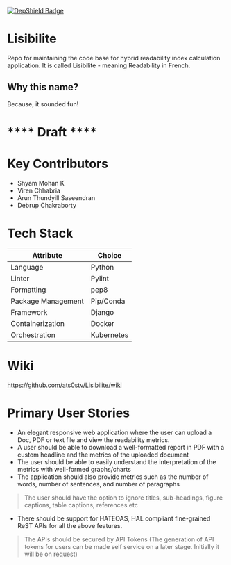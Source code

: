 [![DepShield Badge](https://depshield.sonatype.org/badges/owner/repository/depshield.svg)](https://depshield.github.io)

# Lisibilite
Repo for maintaining the code base for hybrid readability index calculation application. 
It is called Lisibilite - meaning Readability in French.

## Why this name?
Because, it sounded fun!

# **** Draft ****

# Key Contributors
* Shyam Mohan K
* Viren Chhabria
* Arun Thundyill Saseendran
* Debrup Chakraborty

# Tech Stack
| Attribute | Choice |
| ------ | ----- |
|Language|Python|
|Linter|Pylint|
|Formatting|pep8|
|Package Management|Pip/Conda|
|Framework|Django|
|Containerization|Docker|
|Orchestration|Kubernetes|

# Wiki
https://github.com/ats0stv/Lisibilite/wiki

# Primary User Stories
* An elegant responsive web application where the user can upload a Doc, PDF or text file and view the readability metrics.
* A user should be able to download a well-formatted report in PDF with a custom headline and the metrics of the uploaded document
* The user should be able to easily understand the interpretation of the metrics with well-formed graphs/charts
* The application should also provide metrics such as the number of words, number of sentences, and number of paragraphs 
> The user should have the option to ignore titles, sub-headings, figure captions, table captions, references etc
* There should be support for HATEOAS, HAL compliant fine-grained ReST APIs for all the above features.
> The APIs should be secured by API Tokens (The generation of API tokens for users can be made self service on a later stage. Initially it will be on request)


